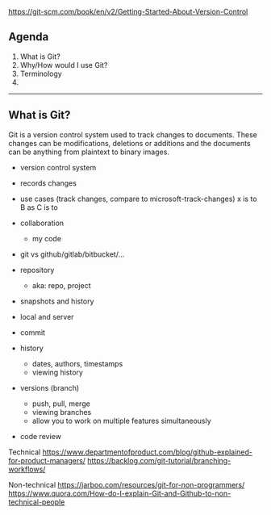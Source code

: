 https://git-scm.com/book/en/v2/Getting-Started-About-Version-Control

## Agenda

1. What is Git?
2. Why/How would I use Git?
3. Terminology
4. 

---


## What is Git?

Git is a version control system used to track changes to documents. These changes can be modifications, deletions or additions and the documents can be anything from plaintext to binary images.

- version control system
- records changes
- use cases (track changes, compare to microsoft-track-changes) x is to B as C is to
- collaboration
	- my code
- git vs github/gitlab/bitbucket/...
- repository
	- aka: repo, project
- snapshots and history
- local and server
- commit
- history
	- dates, authors, timestamps
	- viewing history


- versions (branch)
	- push, pull, merge
	- viewing branches
	- allow you to work on multiple features simultaneously

- code review

Technical
https://www.departmentofproduct.com/blog/github-explained-for-product-managers/
https://backlog.com/git-tutorial/branching-workflows/

Non-technical
https://jarboo.com/resources/git-for-non-programmers/
https://www.quora.com/How-do-I-explain-Git-and-Github-to-non-technical-people
